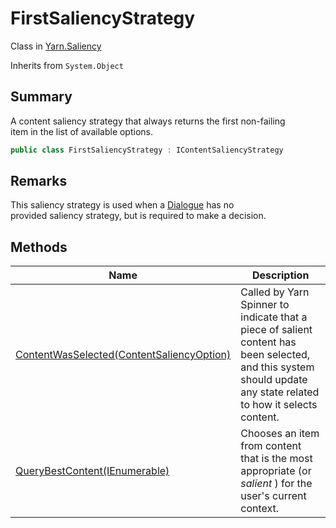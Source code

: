 # FirstSaliencyStrategy

Class in [Yarn.Saliency](yarn.saliency.md)

Inherits from `System.Object`

## Summary

A content saliency strategy that always returns the first non-failing\
item in the list of available options.

```csharp
public class FirstSaliencyStrategy : IContentSaliencyStrategy
```

## Remarks

This saliency strategy is used when a [Dialogue](yarn.dialogue.md) has no\
provided saliency strategy, but is required to make a decision.

## Methods

| Name                                                                                                   | Description                                                                                                                                                      |
| ------------------------------------------------------------------------------------------------------ | ---------------------------------------------------------------------------------------------------------------------------------------------------------------- |
| [ContentWasSelected(ContentSaliencyOption)](yarn.saliency.firstsaliencystrategy.contentwasselected.md) | Called by Yarn Spinner to indicate that a piece of salient content has been selected, and this system should update any state related to how it selects content. |
| [QueryBestContent(IEnumerable)](yarn.saliency.firstsaliencystrategy.querybestcontent.md)               | Chooses an item from content that is the most appropriate (or _salient_ ) for the user's current context.                                                        |
